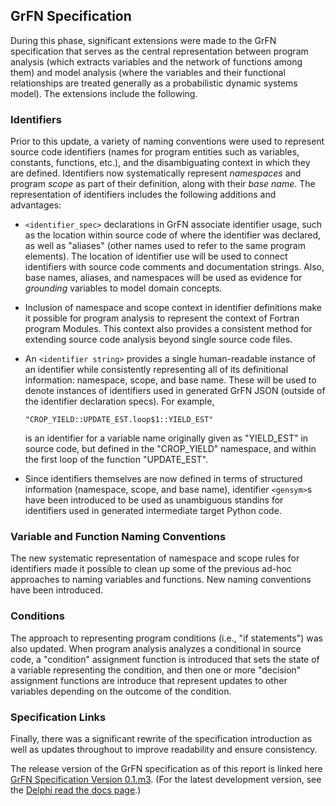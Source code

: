## GrFN Specification

During this phase, significant extensions were made to the GrFN specification that serves as the central representation between program analysis (which extracts variables and the network of functions among them) and model analysis (where the variables and their functional relationships are treated generally as a probabilistic dynamic systems model). The extensions include the following.

### Identifiers

Prior to this update, a variety of naming conventions were used to represent source code identifiers (names for program entities such as variables, constants, functions, etc.), and the disambiguating context in which they are defined. Identifiers now systematically represent *namespaces* and program *scope* as part of their definition, along with their *base name*. The representation of identifiers includes the following additions and advantages:

- `<identifier_spec>` declarations in GrFN associate identifier usage, such as the location within source code of where the identifier was declared, as well as \"aliases\" (other names used to refer to the same program elements). The location of identifier use will be used to connect identifiers with source code comments and documentation strings. Also, base names, aliases, and namespaces will be used as evidence for *grounding* variables to model domain concepts.
	
- Inclusion of namespace and scope context in identifier definitions make it possible for program analysis to represent the context of Fortran program Modules. This context also provides a consistent method for extending source code analysis beyond single source code files.
	
- An `<identifier string>` provides a single human-readable instance of an identifier while consistently representing all of its definitional information: namespace, scope, and base name. These will be used to denote instances of identifiers used in generated GrFN JSON (outside of the identifier declaration specs). For example, 

	````
	"CROP_YIELD::UPDATE_EST.loop$1::YIELD_EST"
	````

    is an identifier for a variable name originally given as \"YIELD\_EST\" in source code, but defined in the \"CROP\_YIELD\" namespace, and within the first loop of the function \"UPDATE\_EST\".
	
- Since identifiers themselves are now defined in terms of structured information (namespace, scope, and base name), identifier `<gensym>`s have been introduced to be used as unambiguous standins for identifiers used in generated intermediate target Python code.

### Variable and Function Naming Conventions

The new systematic representation of namespace and scope rules for identifiers made it possible to clean up some of the previous ad-hoc approaches to naming variables and functions. New naming conventions have been introduced.

### Conditions

The approach to representing program conditions (i.e., \"if statements\") was also updated. When program analysis analyzes a conditional in source code, a \"condition\" assignment function is introduced that sets the state of a variable representing the condition, and then one or more \"decision\" assignment functions are introduce that represent updates to other variables depending on the outcome of the condition.

### Specification Links

Finally, there was a significant rewrite of the specification introduction as well as updates throughout to improve readability and ensure consistency. 

The release version of the GrFN specification as of this report is linked here [GrFN Specification Version 0.1.m3](GrFN_specification_v0.1.m3). (For the latest development version, see the [Delphi read the docs page](https://delphi.readthedocs.io/en/master/grfn_spec.html).)


